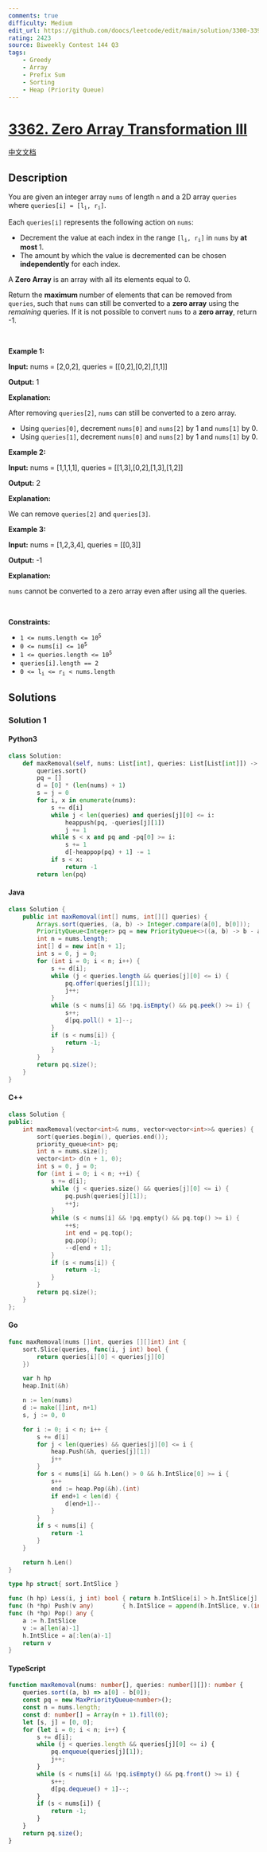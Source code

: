 ```yaml
---
comments: true
difficulty: Medium
edit_url: https://github.com/doocs/leetcode/edit/main/solution/3300-3399/3362.Zero%20Array%20Transformation%20III/README_EN.md
rating: 2423
source: Biweekly Contest 144 Q3
tags:
    - Greedy
    - Array
    - Prefix Sum
    - Sorting
    - Heap (Priority Queue)
---
```


<!-- problem:start -->

# [3362. Zero Array Transformation III](https://leetcode.com/problems/zero-array-transformation-iii)

[中文文档](/solution/3300-3399/3362.Zero%20Array%20Transformation%20III/README.md)

## Description

<!-- description:start -->

<p>You are given an integer array <code>nums</code> of length <code>n</code> and a 2D array <code>queries</code> where <code>queries[i] = [l<sub>i</sub>, r<sub>i</sub>]</code>.</p>

<p>Each <code>queries[i]</code> represents the following action on <code>nums</code>:</p>

<ul>
	<li>Decrement the value at each index in the range <code>[l<sub>i</sub>, r<sub>i</sub>]</code> in <code>nums</code> by <strong>at most</strong><strong> </strong>1.</li>
	<li>The amount by which the value is decremented can be chosen <strong>independently</strong> for each index.</li>
</ul>

<p>A <strong>Zero Array</strong> is an array with all its elements equal to 0.</p>

<p>Return the <strong>maximum </strong>number of elements that can be removed from <code>queries</code>, such that <code>nums</code> can still be converted to a <strong>zero array</strong> using the <em>remaining</em> queries. If it is not possible to convert <code>nums</code> to a <strong>zero array</strong>, return -1.</p>

<p>&nbsp;</p>
<p><strong class="example">Example 1:</strong></p>

<div class="example-block">
<p><strong>Input:</strong> <span class="example-io">nums = [2,0,2], queries = [[0,2],[0,2],[1,1]]</span></p>

<p><strong>Output:</strong> <span class="example-io">1</span></p>

<p><strong>Explanation:</strong></p>

<p>After removing <code>queries[2]</code>, <code>nums</code> can still be converted to a zero array.</p>

<ul>
	<li>Using <code>queries[0]</code>, decrement <code>nums[0]</code> and <code>nums[2]</code> by 1 and <code>nums[1]</code> by 0.</li>
	<li>Using <code>queries[1]</code>, decrement <code>nums[0]</code> and <code>nums[2]</code> by 1 and <code>nums[1]</code> by 0.</li>
</ul>
</div>

<p><strong class="example">Example 2:</strong></p>

<div class="example-block">
<p><strong>Input:</strong> <span class="example-io">nums = [1,1,1,1], queries = [[1,3],[0,2],[1,3],[1,2]]</span></p>

<p><strong>Output:</strong> <span class="example-io">2</span></p>

<p><strong>Explanation:</strong></p>

<p>We can remove <code>queries[2]</code> and <code>queries[3]</code>.</p>
</div>

<p><strong class="example">Example 3:</strong></p>

<div class="example-block">
<p><strong>Input:</strong> <span class="example-io">nums = [1,2,3,4], queries = [[0,3]]</span></p>

<p><strong>Output:</strong> <span class="example-io">-1</span></p>

<p><strong>Explanation:</strong></p>

<p><code>nums</code> cannot be converted to a zero array even after using all the queries.</p>
</div>

<p>&nbsp;</p>
<p><strong>Constraints:</strong></p>

<ul>
	<li><code>1 &lt;= nums.length &lt;= 10<sup>5</sup></code></li>
	<li><code>0 &lt;= nums[i] &lt;= 10<sup>5</sup></code></li>
	<li><code>1 &lt;= queries.length &lt;= 10<sup>5</sup></code></li>
	<li><code>queries[i].length == 2</code></li>
	<li><code>0 &lt;= l<sub>i</sub> &lt;= r<sub>i</sub> &lt; nums.length</code></li>
</ul>

<!-- description:end -->

## Solutions

<!-- solution:start -->

### Solution 1

<!-- tabs:start -->

#### Python3

```python
class Solution:
    def maxRemoval(self, nums: List[int], queries: List[List[int]]) -> int:
        queries.sort()
        pq = []
        d = [0] * (len(nums) + 1)
        s = j = 0
        for i, x in enumerate(nums):
            s += d[i]
            while j < len(queries) and queries[j][0] <= i:
                heappush(pq, -queries[j][1])
                j += 1
            while s < x and pq and -pq[0] >= i:
                s += 1
                d[-heappop(pq) + 1] -= 1
            if s < x:
                return -1
        return len(pq)
```

#### Java

```java
class Solution {
    public int maxRemoval(int[] nums, int[][] queries) {
        Arrays.sort(queries, (a, b) -> Integer.compare(a[0], b[0]));
        PriorityQueue<Integer> pq = new PriorityQueue<>((a, b) -> b - a);
        int n = nums.length;
        int[] d = new int[n + 1];
        int s = 0, j = 0;
        for (int i = 0; i < n; i++) {
            s += d[i];
            while (j < queries.length && queries[j][0] <= i) {
                pq.offer(queries[j][1]);
                j++;
            }
            while (s < nums[i] && !pq.isEmpty() && pq.peek() >= i) {
                s++;
                d[pq.poll() + 1]--;
            }
            if (s < nums[i]) {
                return -1;
            }
        }
        return pq.size();
    }
}
```

#### C++

```cpp
class Solution {
public:
    int maxRemoval(vector<int>& nums, vector<vector<int>>& queries) {
        sort(queries.begin(), queries.end());
        priority_queue<int> pq;
        int n = nums.size();
        vector<int> d(n + 1, 0);
        int s = 0, j = 0;
        for (int i = 0; i < n; ++i) {
            s += d[i];
            while (j < queries.size() && queries[j][0] <= i) {
                pq.push(queries[j][1]);
                ++j;
            }
            while (s < nums[i] && !pq.empty() && pq.top() >= i) {
                ++s;
                int end = pq.top();
                pq.pop();
                --d[end + 1];
            }
            if (s < nums[i]) {
                return -1;
            }
        }
        return pq.size();
    }
};
```

#### Go

```go
func maxRemoval(nums []int, queries [][]int) int {
	sort.Slice(queries, func(i, j int) bool {
		return queries[i][0] < queries[j][0]
	})

	var h hp
	heap.Init(&h)

	n := len(nums)
	d := make([]int, n+1)
	s, j := 0, 0

	for i := 0; i < n; i++ {
		s += d[i]
		for j < len(queries) && queries[j][0] <= i {
			heap.Push(&h, queries[j][1])
			j++
		}
		for s < nums[i] && h.Len() > 0 && h.IntSlice[0] >= i {
			s++
			end := heap.Pop(&h).(int)
			if end+1 < len(d) {
				d[end+1]--
			}
		}
		if s < nums[i] {
			return -1
		}
	}

	return h.Len()
}

type hp struct{ sort.IntSlice }

func (h hp) Less(i, j int) bool { return h.IntSlice[i] > h.IntSlice[j] }
func (h *hp) Push(v any)        { h.IntSlice = append(h.IntSlice, v.(int)) }
func (h *hp) Pop() any {
	a := h.IntSlice
	v := a[len(a)-1]
	h.IntSlice = a[:len(a)-1]
	return v
}
```

#### TypeScript

```ts
function maxRemoval(nums: number[], queries: number[][]): number {
    queries.sort((a, b) => a[0] - b[0]);
    const pq = new MaxPriorityQueue<number>();
    const n = nums.length;
    const d: number[] = Array(n + 1).fill(0);
    let [s, j] = [0, 0];
    for (let i = 0; i < n; i++) {
        s += d[i];
        while (j < queries.length && queries[j][0] <= i) {
            pq.enqueue(queries[j][1]);
            j++;
        }
        while (s < nums[i] && !pq.isEmpty() && pq.front() >= i) {
            s++;
            d[pq.dequeue() + 1]--;
        }
        if (s < nums[i]) {
            return -1;
        }
    }
    return pq.size();
}
```

<!-- tabs:end -->

<!-- solution:end -->

<!-- problem:end -->
